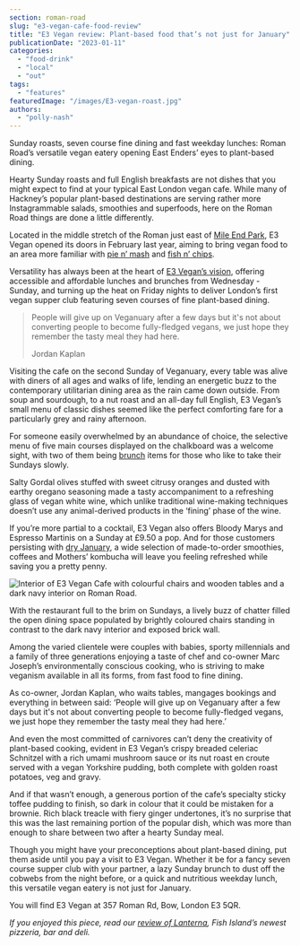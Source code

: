 ```yaml
---
section: roman-road
slug: "e3-vegan-cafe-food-review"
title: "E3 Vegan review: Plant-based food that’s not just for January"
publicationDate: "2023-01-11"
categories: 
  - "food-drink"
  - "local"
  - "out"
tags: 
  - "features"
featuredImage: "/images/E3-vegan-roast.jpg"
authors: 
  - "polly-nash"
---
```


Sunday roasts, seven course fine dining and fast weekday lunches: Roman Road’s versatile vegan eatery opening East Enders’ eyes to plant-based dining. 

Hearty Sunday roasts and full English breakfasts are not dishes that you might expect to find at your typical East London vegan cafe. While many of Hackney’s popular plant-based destinations are serving rather more Instagrammable salads, smoothies and superfoods, here on the Roman Road things are done a little differently. 

Located in the middle stretch of the Roman just east of [Mile End Park](https://romanroadlondon.com/mile-end-park-history/), E3 Vegan opened its doors in February last year, aiming to bring vegan food to an area more familiar with [pie n’ mash](https://romanroadlondon.com/g-kelly-pie-mash-shop-working-class-food/) and [fish n’ chips](https://romanroadlondon.com/chipping-wharf-fish-chip-shop-old-ford-open/). 

Versatility has always been at the heart of [E3 Vegan’s vision](https://romanroadlondon.com/e3-vegan-cafe-opens/), offering accessible and affordable lunches and brunches from Wednesday - Sunday, and turning up the heat on Friday nights to deliver London’s first vegan supper club featuring seven courses of fine plant-based dining. 

> People will give up on Veganuary after a few days but it's not about converting people to become fully-fledged vegans, we just hope they remember the tasty meal they had here.  
> 
> Jordan Kaplan

Visiting the cafe on the second Sunday of Veganuary, every table was alive with diners of all ages and walks of life, lending an energetic buzz to the contemporary utilitarian dining area as the rain came down outside. From soup and sourdough, to a nut roast and an all-day full English, E3 Vegan’s small menu of classic dishes seemed like the perfect comforting fare for a particularly grey and rainy afternoon.

For someone easily overwhelmed by an abundance of choice, the selective menu of five main courses displayed on the chalkboard was a welcome sight, with two of them being [brunch](https://romanroadlondon.com/hackney-wick-brunch-cafes-coffee/) items for those who like to take their Sundays slowly. 

Salty Gordal olives stuffed with sweet citrusy oranges and dusted with earthy oregano seasoning made a tasty accompaniment to a refreshing glass of vegan white wine, which unlike traditional wine-making techniques doesn’t use any animal-derived products in the ‘fining’ phase of the wine. 

If you’re more partial to a cocktail, E3 Vegan also offers Bloody Marys and Espresso Martinis on a Sunday at £9.50 a pop. And for those customers persisting with [dry January](https://www.bbc.co.uk/news/newsbeat-64044727), a wide selection of made-to-order smoothies, coffees and Mothers’ kombucha will leave you feeling refreshed while saving you a pretty penny. 

![Interior of E3 Vegan Cafe with colourful chairs and wooden tables and a dark navy interior on Roman Road.](/images/e3-vegan-interior-1024x683.jpg)

With the restaurant full to the brim on Sundays, a lively buzz of chatter filled the open dining space populated by brightly coloured chairs standing in contrast to the dark navy interior and exposed brick wall. 

Among the varied clientele were couples with babies, sporty millennials and a family of three generations enjoying a taste of chef and co-owner Marc Joseph’s environmentally conscious cooking, who is striving to make veganism available in all its forms, from fast food to fine dining. 

As co-owner, Jordan Kaplan, who waits tables, mangages bookings and everything in between said: ‘People will give up on Veganuary after a few days but it's not about converting people to become fully-fledged vegans, we just hope they remember the tasty meal they had here.’

And even the most committed of carnivores can’t deny the creativity of plant-based cooking, evident in E3 Vegan’s crispy breaded celeriac Schnitzel with a rich umami mushroom sauce or its nut roast en croute served with a vegan Yorkshire pudding, both complete with golden roast potatoes, veg and gravy. 

And if that wasn’t enough, a generous portion of the cafe’s specialty sticky toffee pudding to finish, so dark in colour that it could be mistaken for a brownie. Rich black treacle with fiery ginger undertones, it’s no surprise that this was the last remaining portion of the popular dish, which was more than enough to share between two after a hearty Sunday meal. 

Though you might have your preconceptions about plant-based dining, put them aside until you pay a visit to E3 Vegan. Whether it be for a fancy seven course supper club with your partner, a lazy Sunday brunch to dust off the cobwebs from the night before, or a quick and nutritious weekday lunch, this versatile vegan eatery is not just for January. 

You will find E3 Vegan at 357 Roman Rd, Bow, London E3 5QR.

_If you enjoyed this piece, read our_ [_review of Lanterna_](https://romanroadlondon.com/lanterna-pizza-restaurant-bar-deli-fish-island-food-review/)_, Fish Island’s newest pizzeria, bar and deli._ 


